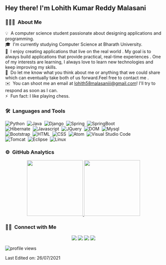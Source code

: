 <h2>Hey there! I'm Lohith Kumar Reddy Malasani</h2>
<h3>👨🏻‍💻 &nbsp;About Me</h3>

💡 &nbsp;A computer science student passionate about designing applications and programming.\
🎓 &nbsp;I'm currently studying Computer Science at Bharath University.\
🌱 &nbsp;I enjoy creating applications that live on the real world . My goal is to always build applications that provide practical, real-time experiences . One of my interests are learning, I always love to learn new technologies and keep improving my skills.\
💬 &nbsp;Do let me know what you think about me or anything that we could share which can eventually take both of us forward.Feel free to contact me .\
✉️ &nbsp;You can shoot me an email at lohith58malasaniii@gmail.com! I'll try to respond as soon as I can.\
⚡ &nbsp;Fun fact: I like playing chess.

<h3> 🛠 &nbsp;Languages and Tools</h3>

![Python](https://img.shields.io/badge/-Python-05122A?style=flat&logo=python)&nbsp;
![Java](https://img.shields.io/badge/-Java-05122A?style=flat&logo=Java&logoColor=FFA518)&nbsp;
![Django](https://img.shields.io/badge/-Django-05122A?style=flat&logo=django&logoColor=092E20)&nbsp;
![Spring](https://img.shields.io/badge/-Spring-05122A?style=flat&logo=Spring)&nbsp;
![SpringBoot](https://img.shields.io/badge/-SpringBoot-05122A?style=flat&logo=Spring%20Boot)\
![Hibernate](https://img.shields.io/badge/-Hibernate-05122A?style=flat&logo=Hibernate)&nbsp;
![Javascript](https://img.shields.io/badge/-JavaScript-05122A?style=flat&logo=JavaScript)&nbsp;
![JQuery](https://img.shields.io/badge/-JQuery-05122A?style=flat&logo=JQuery)&nbsp;
![DOM](https://img.shields.io/badge/-DOM-05122A?style=flat&logo=DatoCMS)&nbsp;
![Mysql](https://img.shields.io/badge/-MySQL-05122A?style=flat&logo=MySQL)\
![Bootstrap](https://img.shields.io/badge/-Bootstrap-05122A?style=flat&logo=bootstrap&logoColor=563D7C)&nbsp;
![HTML](https://img.shields.io/badge/-HTML-05122A?style=flat&logo=HTML5)&nbsp;
![CSS](https://img.shields.io/badge/-CSS-05122A?style=flat&logo=CSS3&logoColor=1572B6)&nbsp;
![Atom](https://img.shields.io/badge/-Atom-05122A?style=flat&logo=Atom)&nbsp;
![Visual Studio Code](https://img.shields.io/badge/-VisualStudioCode-05122A?style=flat&logo=Visual%20Studio%20Code)\
![Tomcat](https://img.shields.io/badge/-Tomcat-05122A?style=flat&logo=Apache%20Tomcat)&nbsp;
![Eclipse](https://img.shields.io/badge/-Eclipse-05122A?style=flat&logo=eclipse-ide&logoColor=2C2255)&nbsp;
![Linux](https://img.shields.io/badge/-Linux-05122A?style=flat&logo=Linux)


<h3> ⚙️ &nbsp;GitHub Analytics</h3>

<p align="center">
<a href="https://github.com/lohith58">
  <img height="180em" src="https://github-readme-stats-eight-theta.vercel.app/api?username=lohith58&show_icons=true&theme=algolia&include_all_commits=true&count_private=true"/>
  <img height="180em" src="https://github-readme-stats-eight-theta.vercel.app/api/top-langs/?username=lohith58&layout=compact&langs_count=8&theme=algolia"/>
</a>
</p>

<h3> 🤝🏻 &nbsp;Connect with Me</h3>

<p align="center">
<a href="https://www.linkedin.com/in/lohith-kumar-reddy-malasani-518687207/"><img src="https://img.shields.io/badge/-Lohith%20Kumar%20Reddy-0077B5?style=flat&logo=Linkedin&logoColor=white"/></a>
<a href="mailto:lohith58malasaniii@gmail.com"><img src="https://img.shields.io/badge/-lohith58malasaniii@gmail.com-D14836?style=flat&logo=Gmail&logoColor=white"/></a>
<a href="https://www.instagram.com/lohit_reddyy/"><img src="https://img.shields.io/badge/-@lohithreddy__-E4405F?style=flat&logo=Instagram&logoColor=white"/></a>
<a href="https://twitter.com/LMalasani"><img src="https://img.shields.io/badge/-@lohithreddy-1877F2?style=flat&logo=Twitter&logoColor=white"/></a>

</p>

![profile views](https://gpvc.arturio.dev/lohith58)

Last Edited on: 26/07/2021

